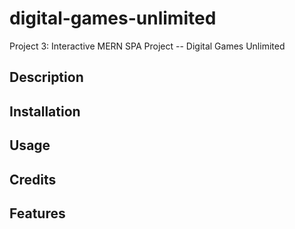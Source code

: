 # digital-games-unlimited
Project 3: Interactive MERN SPA Project -- Digital Games Unlimited 

## Description

## Installation

## Usage

## Credits

## Features
